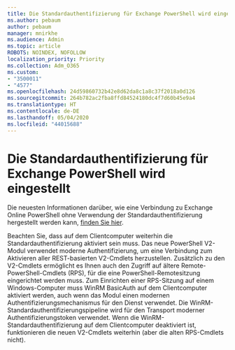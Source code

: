 ```yaml
---
title: Die Standardauthentifizierung für Exchange PowerShell wird eingestellt
ms.author: pebaum
author: pebaum
manager: mnirkhe
ms.audience: Admin
ms.topic: article
ROBOTS: NOINDEX, NOFOLLOW
localization_priority: Priority
ms.collection: Adm_O365
ms.custom:
- "3500011"
- "4577"
ms.openlocfilehash: 24d59860732b42e8d62da8c1a8c37f2018a0d126
ms.sourcegitcommit: 264b782ac2fba8ffd84524180dc4f7d60b45e9a4
ms.translationtype: HT
ms.contentlocale: de-DE
ms.lasthandoff: 05/04/2020
ms.locfileid: "44015688"
---
```

# <a name="exchange-powershell-and-basic-authentication-deprecation"></a>Die Standardauthentifizierung für Exchange PowerShell wird eingestellt

Die neuesten Informationen darüber, wie eine Verbindung zu Exchange Online PowerShell ohne Verwendung der Standardauthentifizierung hergestellt werden kann, [finden Sie hier](https://aka.ms/psbasicauth).

Beachten Sie, dass auf dem Clientcomputer weiterhin die Standardauthentifizierung aktiviert sein muss.
Das neue PowerShell V2-Modul verwendet moderne Authentifizierung, um eine Verbindung zum Aktivieren aller REST-basierten V2-Cmdlets herzustellen. Zusätzlich zu den V2-Cmdlets ermöglicht es Ihnen auch den Zugriff auf ältere Remote-PowerShell-Cmdlets (RPS), für die eine PowerShell-Remotesitzung eingerichtet werden muss. Zum Einrichten einer RPS-Sitzung auf einem Windows-Computer muss WinRM BasicAuth auf dem Clientcomputer aktiviert werden, auch wenn das Modul einen modernen Authentifizierungsmechanismus für den Dienst verwendet. Die WinRM-Standardauthentifizierungspipeline wird für den Transport moderner Authentifizierungstoken verwendet. Wenn die WinRM-Standardauthentifizierung auf dem Clientcomputer deaktiviert ist, funktionieren die neuen V2-Cmdlets weiterhin (aber die alten RPS-Cmdlets nicht).
